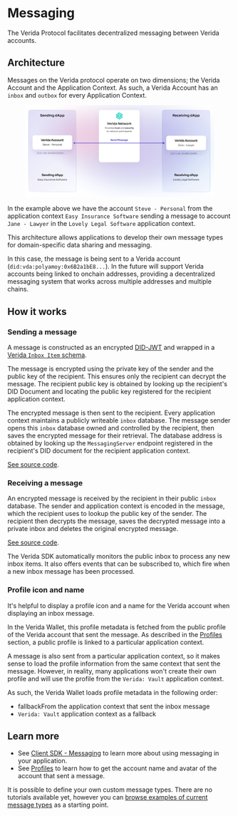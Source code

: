 # Messaging

The Verida Protocol facilitates decentralized messaging between Verida accounts.

## Architecture <a href="#architecture" id="architecture"></a>

Messages on the Verida protocol operate on two dimensions; the Verida Account and the Application Context. As such, a Verida Account has an `inbox` and `outbox` for every Application Context.

<figure><img src="../../.gitbook/assets/overview-69545e728a7146ba16b5a2e41ada1449.png" alt=""><figcaption></figcaption></figure>

In the example above we have the account `Steve - Personal` from the application context `Easy Insurance Software` sending a message to account `Jane - Lawyer` in the `Lovely Legal Software` application context.

This architecture allows applications to develop their own message types for domain-specific data sharing and messaging.

In this case, the message is being sent to a Verida account (`did:vda:polyamoy:0x6B2a1bE8...`). In the future will support Verida accounts being linked to onchain addresses, providing a decentralized messaging system that works across multiple addresses and multiple chains.

## How it works <a href="#how-it-works" id="how-it-works"></a>

### Sending a message <a href="#sending-a-message" id="sending-a-message"></a>

A message is constructed as an encrypted [DID-JWT](https://github.com/decentralized-identity/did-jwt) and wrapped in a [Verida `Inbox Item` schema](https://github.com/verida/schemas-core/blob/develop/inbox/item/v0.1.0/schema.json).

The message is encrypted using the private key of the sender and the public key of the recipient. This ensures only the recipient can decrypt the message. The recipient public key is obtained by looking up the recipient's DID Document and locating the public key registered for the recipient application context.

The encrypted message is then sent to the recipient. Every application context maintains a publicly writeable `inbox` database. The message sender opens this `inbox` database owned and controlled by the recipient, then saves the encrypted message for their retrieval. The database address is obtained by looking up the `MessagingServer` endpoint registered in the recipient's DID document for the recipient application context.

[See source code](https://github.com/verida/verida-js/blob/5b3dc59d2cabf0ee9347325c4e9f5a3ccb0155cc/packages/client-ts/src/context/engines/verida/messaging/outbox.ts#L59).

### Receiving a message <a href="#receiving-a-message" id="receiving-a-message"></a>

An encrypted message is received by the recipient in their public `inbox` database. The sender and application context is encoded in the message, which the recipient uses to lookup the public key of the sender. The recipient then decrypts the message, saves the decrypted message into a private inbox and deletes the original encrypted message.

[See source code](https://github.com/verida/verida-js/blob/5b3dc59d2cabf0ee9347325c4e9f5a3ccb0155cc/packages/client-ts/src/context/engines/verida/messaging/inbox.ts#L52).

The Verida SDK automatically monitors the public inbox to process any new inbox items. It also offers events that can be subscribed to, which fire when a new inbox message has been processed.

### Profile icon and name <a href="#profile-icon-and-name" id="profile-icon-and-name"></a>

It's helpful to display a profile icon and a name for the Verida account when displaying an inbox message.

In the Verida Wallet, this profile metadata is fetched from the public profile of the Verida account that sent the message. As described in the [Profiles](broken-reference) section, a public profile is linked to a particular application context.

A message is also sent from a particular application context, so it makes sense to load the profile information from the same context that sent the message. However, in reality, many applications won't create their own profile and will use the profile from the `Verida: Vault` application context.

As such, the Verida Wallet loads profile metadata in the following order:

* fallbackFrom the application context that sent the inbox message
* `Verida: Vault` application context as a fallback

## Learn more <a href="#learn-more" id="learn-more"></a>

* See [Client SDK - Messaging](../client-sdk/messaging.md) to learn more about using messaging in your application.
* See [Profiles](broken-reference) to learn how to get the account name and avatar of the account that sent a message.

It is possible to define your own custom message types. There are no tutorials available yet, however you can [browse examples of current message types](https://github.com/verida/schemas-core/tree/develop/inbox/type/) as a starting point.
